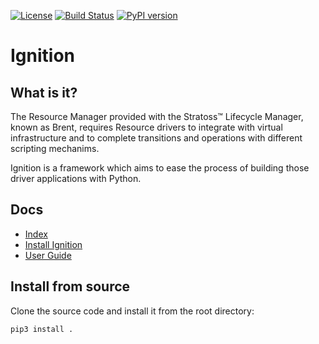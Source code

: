 [![License](https://img.shields.io/badge/License-Apache%202.0-blue.svg)](https://opensource.org/licenses/Apache-2.0)
[![Build Status](https://travis-ci.com/accanto-systems/ignition.svg?branch=master)](https://travis-ci.com/accanto-systems/ignition)
[![PyPI version](https://badge.fury.io/py/ignition-framework.svg)](https://badge.fury.io/py/ignition-framework)

# Ignition

## What is it?

The Resource Manager provided with the Stratoss&trade; Lifecycle Manager, known as Brent, requires Resource drivers to integrate with virtual infrastructure and to complete transitions and operations with different scripting mechanims.

Ignition is a framework which aims to ease the process of building those driver applications with Python.

## Docs

- [Index](./docs/index.md)
- [Install Ignition](./docs/install.md)
- [User Guide](./docs/user-guide/index.md)

## Install from source

Clone the source code and install it from the root directory:

```
pip3 install .
```
